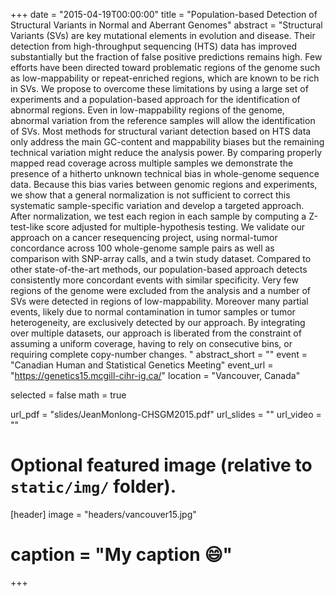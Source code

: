 +++
date = "2015-04-19T00:00:00"
title = "Population-based Detection of Structural Variants in Normal and Aberrant Genomes"
abstract = "Structural Variants (SVs) are key mutational elements in evolution and disease. Their detection from high-throughput sequencing (HTS) data has improved substantially but the fraction of false positive predictions remains high. Few efforts have been directed toward problematic regions of the genome such as low-mappability or repeat-enriched regions, which are known to be rich in SVs. We propose to overcome these limitations by using a large set of experiments and a population-based approach for the identification of abnormal regions. Even in low-mappability regions of the genome, abnormal variation from the reference samples will allow the identification of SVs. Most methods for structural variant detection based on HTS data only address the main GC-content and mappability biases but the remaining technical variation might reduce the analysis power. By comparing properly mapped read coverage across multiple samples we demonstrate the presence of a hitherto unknown technical bias in whole-genome sequence data. Because this bias varies between genomic regions and experiments, we show that a general normalization is not sufficient to correct this systematic sample-specific variation and develop a targeted approach. After normalization, we test each region in each sample by computing a Z-test-like score adjusted for multiple-hypothesis testing. We validate our approach on a cancer resequencing project, using normal-tumor concordance across 100 whole-genome sample pairs as well as comparison with SNP-array calls, and a twin study dataset. Compared to other state-of-the-art methods, our population-based approach detects consistently more concordant events with similar specificity. Very few regions of the genome were excluded from the analysis and a number of SVs were detected in regions of low-mappability. Moreover many partial events, likely due to normal contamination in tumor samples or tumor heterogeneity, are exclusively detected by our approach. By integrating over multiple datasets, our approach is liberated from the constraint of assuming a uniform coverage, having to rely on consecutive bins, or requiring complete copy-number changes. "
abstract_short = ""
event = "Canadian Human and Statistical Genetics Meeting"
event_url = "https://genetics15.mcgill-cihr-ig.ca/"
location = "Vancouver, Canada"

selected = false
math = true

url_pdf = "slides/JeanMonlong-CHSGM2015.pdf"
url_slides = ""
url_video = ""

# Optional featured image (relative to `static/img/` folder).
[header]
image = "headers/vancouver15.jpg"
# caption = "My caption :smile:"

+++

